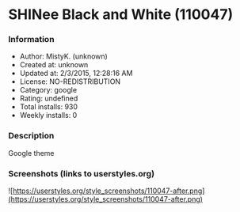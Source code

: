 # SHINee Black and White (110047)

### Information
- Author: MistyK. (unknown)
- Created at: unknown
- Updated at: 2/3/2015, 12:28:16 AM
- License: NO-REDISTRIBUTION
- Category: google
- Rating: undefined
- Total installs: 930
- Weekly installs: 0


### Description
Google theme


### Screenshots (links to userstyles.org)
![https://userstyles.org/style_screenshots/110047-after.png](https://userstyles.org/style_screenshots/110047-after.png)


